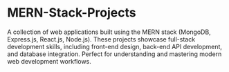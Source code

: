 # MERN-Stack-Projects
A collection of web applications built using the MERN stack (MongoDB, Express.js, React.js, Node.js). These projects showcase full-stack development skills, including front-end design, back-end API development, and database integration. Perfect for understanding and mastering modern web development workflows.
